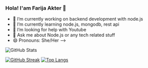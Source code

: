 ### Hola! I'am Farija Akter 👋
- 🔭 I’m currently working on backend development with node.js
- 🌱 I’m currently learning node.js, mongodb, rest api 
- 🤔 I’m looking for help with Youtube
- 💬 Ask me about Node.js or any tech related stuff
- 😄 Pronouns: She/Her
-->

![GitHub Stats](https://github-readme-stats.vercel.app/api?username=FarijaAkter&theme=synthwave)


[![GitHub Streak](http://github-readme-streak-stats.herokuapp.com?user=FarijaAkter&theme=synthwave)](https://git.io/streak-stats)
[![Top Langs](https://github-readme-stats.vercel.app/api/top-langs/?username=FarijaAkter)](https://github.com/FarijaAkter/github-readme-stats)
